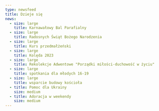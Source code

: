 ```yaml
---
type: newsfeed
title: Dzieje się
news:
  - size: large
    title: Karnawałowy Bal Parafialny
  - size: large
    title: Radosnych Świąt Bożego Narodzenia
  - size: large
    title: Kurs przedmałżeński
  - size: large
    title: Kolęda 2023
  - size: large
    title: Rekolekcje Adwentowe "Porządki miłości-duchowość w życiu"
  - size: large
    title: spotkania dla młodych 16-19
  - size: large
    title: wsparcie budowy kościoła
  - title: Pomoc dla Ukrainy
    size: medium
  - title: Adoracja w weekendy
    size: medium
---
```

